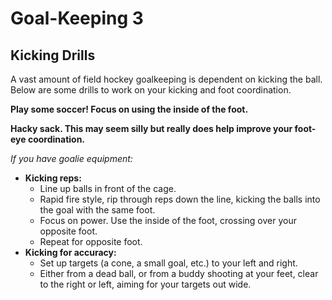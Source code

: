 # Goal-Keeping 3

## Kicking Drills

A vast amount of field hockey goalkeeping is dependent on kicking the ball. Below are some drills to work on your kicking and foot coordination.

**Play some soccer! Focus on using the inside of the foot.**

**Hacky sack. This may seem silly but really does help improve your foot-eye coordination.**

*If you have goalie equipment:*
- **Kicking reps:**
  - Line up balls in front of the cage.
  - Rapid fire style, rip through reps down the line, kicking the balls into the goal with the same foot.
  - Focus on power. Use the inside of the foot, crossing over your opposite foot.
  - Repeat for opposite foot.
- **Kicking for accuracy:**
  - Set up targets (a cone, a small goal, etc.) to your left and right.
  - Either from a dead ball, or from a buddy shooting at your feet, clear to the right or left, aiming for your targets out wide.

